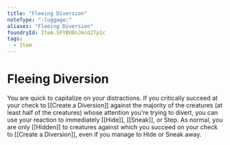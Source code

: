 ```yaml
---
title: "Fleeing Diversion"
noteType: ":luggage:"
aliases: "Fleeing Diversion"
foundryId: Item.SFYBU8nJkcd2Tp1c
tags:
  - Item
---
```


# Fleeing Diversion

You are quick to capitalize on your distractions. If you critically succeed at your check to [[Create a Diversion]] against the majority of the creatures (at least half of the creatures) whose attention you're trying to divert, you can use your reaction to immediately [[Hide]], [[Sneak]], or Step. As normal, you are only [[Hidden]] to creatures against which you succeed on your check to [[Create a Diversion]], even if you manage to Hide or Sneak away.
